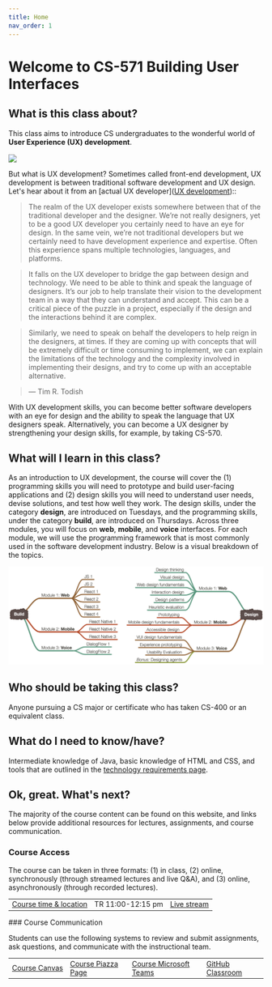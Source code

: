 ```yaml
---
title: Home
nav_order: 1
---
```

# Welcome to CS-571 Building User Interfaces

## What is this class about?
This class aims to introduce CS undergraduates to the wonderful world of **User Experience (UX) development**.

<img src="https://www.seeresponse.com/wp-content/uploads/2019/02/ui-ux-design-graphic.jpg" width="450" align="center" />

But what is UX development? Sometimes called front-end development, UX development is between traditional software development and UX design. Let's hear about it from an [actual UX developer]([UX development](https://uxmag.com/articles/hi-im-a-ux-developer-youre-a-what))::

> The realm of the UX developer exists somewhere between that of the traditional developer and the designer. We’re not really designers, yet to be a good UX developer you certainly need to have an eye for design. In the same vein, we’re not traditional developers but we certainly need to have development experience and expertise. Often this experience spans multiple technologies, languages, and platforms.

> It falls on the UX developer to bridge the gap between design and technology. We need to be able to think and speak the language of designers. It’s our job to help translate their vision to the development team in a way that they can understand and accept. This can be a critical piece of the puzzle in a project, especially if the design and the interactions behind it are complex.

> Similarly, we need to speak on behalf the developers to help reign in the designers, at times. If they are coming up with concepts that will be extremely difficult or time consuming to implement, we can explain the limitations of the technology and the complexity involved in implementing their designs, and try to come up with an acceptable alternative.

> — Tim R. Todish

With UX development skills, you can become better software developers with an eye for design and the ability to speak the language that UX designers speak. Alternatively, you can become a UX designer by strengthening your design skills, for example, by taking CS-570.

## What will I learn in this class?
As an introduction to UX development, the course will cover the (1) programming skills you will need to prototype and build user-facing applications and (2) design skills you will need to understand user needs, devise solutions, and test how well they work. The design skills, under the category **design**, are introduced on Tuesdays, and the programming skills, under the category **build**, are introduced on Thursdays. Across three modules, you will focus on **web**, **mobile**, and **voice** interfaces. For each module, we will use the programming framework that is most commonly used in the software development industry. Below is a visual breakdown of the topics.

<img src="figures/Topics.png" width="800" />

## Who should be taking this class?
Anyone pursuing a CS major or certificate who has taken CS-400 or an equivalent class.

## What do I need to know/have?
Intermediate knowledge of Java, basic knowledge of HTML and CSS, and tools that are outlined in the [technology requirements page](technology.html).

## Ok, great. What's next?

The majority of the course content can be found on this website, and links below provide additional resources for lectures, assignments, and course communication.

### Course Access

The course can be taken in three formats: (1) in class, (2) online, synchronously (through streamed lectures and live Q&A), and (3) online, asynchronously (through recorded lectures). 


<table>
<tr>
	<td>
		<a class="label" href="">Course time & location</a>
	</td>
	<td>
		TR 11:00-12:15 pm
	</td>
	<td>
    <span class="fs-3"><a target="_blank" class="btn btn-green" href="http://go.wisc.edu/n6986j">Live stream</a></span>
	</td>
</tr>
</table>
### Course Communication

Students can use the following systems to review and submit assignments, ask questions, and communicate with the instructional team.

<table>
<tr>
	<td>
		<span class="fs-3"><a class="btn" href="https://canvas.wisc.edu/courses/219500">Course Canvas</a></span>
	</td>
	<td>
		<span class="fs-3"><a class="btn" href="http://piazza.com/wisc/fall2020/cs639/home">Course Piazza Page</a></span>
	</td>
	<td>
		<span class="fs-3"><a class="btn" target="_blank" href="https://teams.microsoft.com/l/team/19%3adc38c8ddd71746598c8ab497a3f2b074%40thread.tacv2/conversations?groupId=b1a4b4a8-b14c-4476-b4ba-10ac2f72f1fe&tenantId=2ca68321-0eda-4908-88b2-424a8cb4b0f9">Course Microsoft Teams</a></span>
	</td>
  <td>
		<span class="fs-3"><a class="btn" target="_blank" href="https://classroom.github.com/classrooms/52716783-cs-639-building-user-interfaces-fall-2020">GitHub Classroom</a></span>
	</td>
</tr>
</table>

